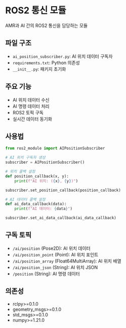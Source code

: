 # ROS2 통신 모듈

AMR과 AI 간의 ROS2 통신을 담당하는 모듈

## 파일 구조

- `ai_position_subscriber.py`: AI 위치 데이터 구독자
- `requirements.txt`: Python 의존성
- `__init__.py`: 패키지 초기화

## 주요 기능

- AI 위치 데이터 수신
- AI 명령 데이터 처리
- ROS2 토픽 구독
- 실시간 데이터 동기화

## 사용법

```python
from ros2_module import AIPositionSubscriber

# AI 위치 구독자 생성
subscriber = AIPositionSubscriber()

# 위치 콜백 설정
def position_callback(x, y):
    print(f"AI 위치: ({x}, {y})")

subscriber.set_position_callback(position_callback)

# AI 데이터 콜백 설정
def ai_data_callback(data):
    print(f"AI 데이터: {data}")

subscriber.set_ai_data_callback(ai_data_callback)
```

## 구독 토픽

- `/ai/position` (Pose2D): AI 위치 데이터
- `/ai/position_point` (Point): AI 위치 포인트
- `/ai/position_array` (Float64MultiArray): AI 위치 배열
- `/ai/position_json` (String): AI 위치 JSON
- `/position` (String): AI 명령 데이터

## 의존성

- rclpy>=0.1.0
- geometry_msgs>=0.1.0
- std_msgs>=0.1.0
- numpy>=1.21.0
